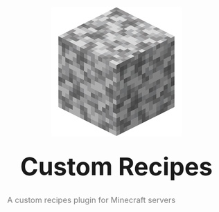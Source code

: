 <p align="center">
    <img src="./images/Diorite.png"/>
</p>
<p align="center" style="font-size: 56px; font-weight: bold; line-height: 0.4;">
    Custom Recipes
    <p style="color: gray; font-size: 18px">
        A custom recipes plugin for Minecraft servers
    </p>
</p>
